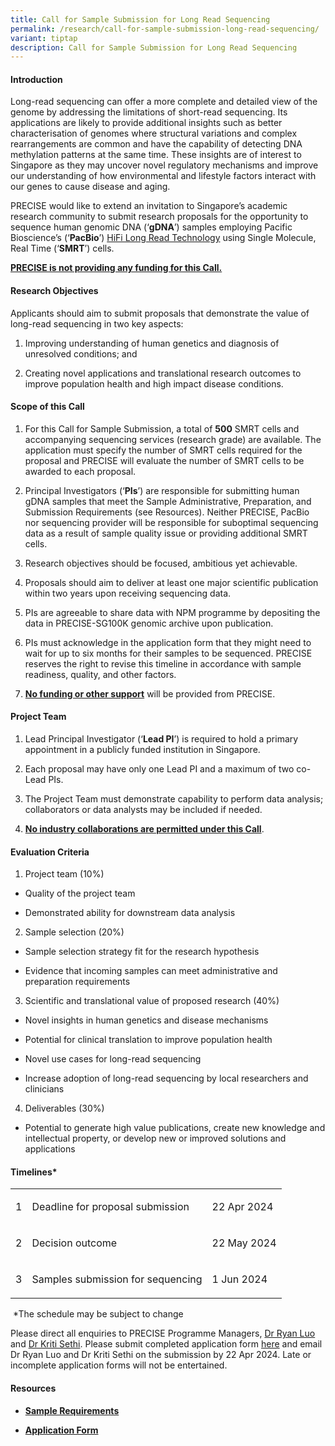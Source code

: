 ```yaml
---
title: Call for Sample Submission for Long Read Sequencing
permalink: /research/call-for-sample-submission-long-read-sequencing/
variant: tiptap
description: Call for Sample Submission for Long Read Sequencing
---
```

<h4><strong>Introduction</strong></h4>
<p>Long-read sequencing can offer a more complete and detailed view of the
genome by addressing the limitations of short-read sequencing. Its applications
are likely to provide additional insights such as better characterisation
of genomes where structural variations and complex rearrangements are common
and have the capability of detecting DNA methylation patterns at the same
time. These insights are of interest to Singapore as they may uncover novel
regulatory mechanisms and improve our understanding of how environmental
and lifestyle factors interact with our genes to cause disease and aging.</p>
<p>PRECISE would like to extend an invitation to Singapore’s academic research
community to submit research proposals for the opportunity to sequence
human genomic DNA (‘<strong>gDNA</strong>’) samples employing Pacific Bioscience’s
(‘<strong>PacBio</strong>’) <a href="https://www.pacb.com/technology/hifi-sequencing/" rel="noopener noreferrer nofollow" target="_blank">HiFi Long Read Technology</a> using
Single Molecule, Real Time (‘<strong>SMRT</strong>’) cells.</p>
<p><strong><u>PRECISE is not providing any funding for this Call.</u></strong>
</p>
<h4><strong>Research Objectives</strong></h4>
<p>Applicants should aim to submit proposals that demonstrate the value of
long-read sequencing in two key aspects:</p>
<ol data-tight="true" class="tight">
<li>
<p>Improving understanding of human genetics and diagnosis of unresolved
conditions; and</p>
</li>
<li>
<p>Creating novel applications and translational research outcomes to improve
population health and high impact disease conditions.</p>
</li>
</ol>
<h4><strong>Scope of this Call</strong></h4>
<ol data-tight="true" class="tight">
<li>
<p>For this Call for Sample Submission, a total of <strong>500</strong> SMRT
cells and accompanying sequencing services (research grade) are available.
The application must specify the number of SMRT cells required for the
proposal and PRECISE will evaluate the number of SMRT cells to be awarded
to each proposal.</p>
</li>
<li>
<p>Principal Investigators (‘<strong>PIs</strong>’) are responsible for submitting
human gDNA samples that meet the Sample Administrative, Preparation, and
Submission Requirements (see Resources). Neither PRECISE, PacBio nor sequencing
provider will be responsible for suboptimal sequencing data as a result
of sample quality issue or providing additional SMRT cells.</p>
</li>
<li>
<p>Research objectives should be focused, ambitious yet achievable.</p>
</li>
<li>
<p>Proposals should aim to deliver at least one major scientific publication
within two years upon receiving sequencing data.</p>
</li>
<li>
<p>PIs are agreeable to share data with NPM programme by depositing the data
in PRECISE-SG100K genomic archive upon publication.</p>
</li>
<li>
<p>PIs must acknowledge in the application form that they might need to wait
for up to six months for their samples to be sequenced. PRECISE reserves
the right to revise this timeline in accordance with sample readiness,
quality, and other factors.</p>
</li>
<li>
<p><strong><u>No funding or other support</u></strong> will be provided from
PRECISE.</p>
</li>
</ol>
<h4><strong>Project Team</strong></h4>
<ol data-tight="true" class="tight">
<li>
<p>Lead Principal Investigator (‘<strong>Lead PI</strong>’) is required to
hold a primary appointment in a publicly funded institution in Singapore.</p>
</li>
<li>
<p>Each proposal may have only one Lead PI and a maximum of two co-Lead PIs.</p>
</li>
<li>
<p>The Project Team must demonstrate capability to perform data analysis;
collaborators or data analysts may be included if needed.</p>
</li>
<li>
<p><strong><u>No industry collaborations are permitted under this Call</u></strong>.</p>
</li>
</ol>
<h4><strong>Evaluation Criteria</strong></h4>
<ol data-tight="true" class="tight">
<li>
<p>Project team (10%)</p>
</li>
</ol>
<ul data-tight="true" class="tight">
<li>
<p>Quality of the project team</p>
</li>
<li>
<p>Demonstrated ability for downstream data analysis</p>
</li>
</ul>
<ol start="2" data-tight="true" class="tight">
<li>
<p>Sample selection (20%)</p>
</li>
</ol>
<ul data-tight="true" class="tight">
<li>
<p>Sample selection strategy fit for the research hypothesis</p>
</li>
<li>
<p>Evidence that incoming samples can meet administrative and preparation
requirements</p>
</li>
</ul>
<ol start="3" data-tight="true" class="tight">
<li>
<p>Scientific and translational value of proposed research (40%)</p>
</li>
</ol>
<ul data-tight="true" class="tight">
<li>
<p>Novel insights in human genetics and disease mechanisms</p>
</li>
<li>
<p>Potential for clinical translation to improve population health</p>
</li>
<li>
<p>Novel use cases for long-read sequencing</p>
</li>
<li>
<p>Increase adoption of long-read sequencing by local researchers and clinicians</p>
</li>
</ul>
<ol start="4" data-tight="true" class="tight">
<li>
<p>Deliverables (30%)</p>
</li>
</ol>
<ul data-tight="true" class="tight">
<li>
<p>Potential to generate high value publications, create new knowledge and
intellectual property, or develop new or improved solutions and applications</p>
</li>
</ul>
<h4><strong>Timelines*</strong></h4>
<table>
<tbody>
<tr>
<td rowspan="1" colspan="1">
<p>1</p>
</td>
<td rowspan="1" colspan="1">
<p>Deadline for proposal submission</p>
</td>
<td rowspan="1" colspan="1">
<p>22 Apr 2024</p>
</td>
</tr>
<tr>
<td rowspan="1" colspan="1">
<p>2</p>
</td>
<td rowspan="1" colspan="1">
<p>Decision outcome</p>
</td>
<td rowspan="1" colspan="1">
<p>22 May 2024</p>
</td>
</tr>
<tr>
<td rowspan="1" colspan="1">
<p>3</p>
</td>
<td rowspan="1" colspan="1">
<p>Samples submission for sequencing</p>
</td>
<td rowspan="1" colspan="1">
<p>1 Jun 2024</p>
</td>
</tr>
</tbody>
</table>
<p>&nbsp;*The schedule may be subject to change</p>
<p>Please direct all enquiries to PRECISE Programme Managers, <a href="mailto:ryan.luo@precise.cris.sg" rel="noopener noreferrer nofollow" target="_blank">Dr Ryan Luo</a> and
<a href="mailto:kriti.sethi@precise.cris.sg" rel="noopener noreferrer nofollow" target="_blank">Dr Kriti Sethi</a>. Please submit completed application form <a href="https://form.gov.sg/65f2b5e2431e7d2e55545911" rel="noopener noreferrer nofollow" target="_blank">here</a> and
email Dr Ryan Luo and Dr Kriti Sethi on the submission by 22 Apr 2024.
Late or incomplete application forms will not be entertained.</p>
<p></p>
<h4><strong>Resources</strong></h4>
<ul data-tight="true" class="tight">
<li>
<p><strong><a href="https://for.sg/precise-long-read-sequencing-sample-requirements" rel="noopener noreferrer nofollow" target="_blank">Sample Requirements</a></strong>
</p>
</li>
<li>
<p><strong><a href="https://for.sg/precise-long-read-sequencing-call-proposal-form" rel="noopener noreferrer nofollow" target="_blank">Application Form</a></strong>
</p>
</li>
</ul>
<p></p>
<p></p>
<p></p>
<p></p>